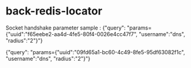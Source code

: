 # back-redis-locator

Socket handshake parameter sample : {"query": "params={\"uuid\":\"f65eebe2-aa4d-4fe5-80f4-0026e4cc47f7\", \"username\":\"dns\", \"radius\":\"2\"}"}

{"query": "params={\"uuid\":\"09fd65a1-bc60-4c49-8fe5-95df63082f1c\", \"username\":\"dns\", \"radius\":\"2\"}"}
